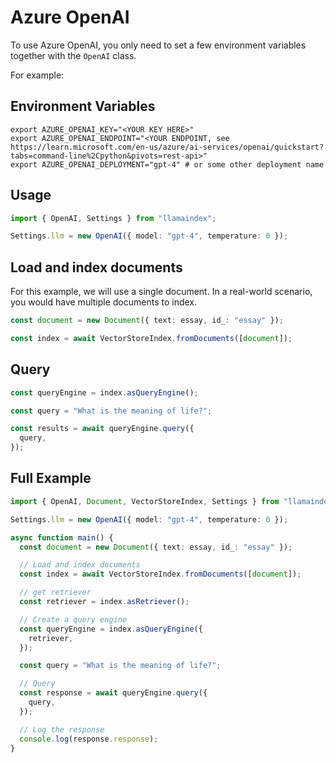 # Azure OpenAI

To use Azure OpenAI, you only need to set a few environment variables together with the `OpenAI` class.

For example:

## Environment Variables

```
export AZURE_OPENAI_KEY="<YOUR KEY HERE>"
export AZURE_OPENAI_ENDPOINT="<YOUR ENDPOINT, see https://learn.microsoft.com/en-us/azure/ai-services/openai/quickstart?tabs=command-line%2Cpython&pivots=rest-api>"
export AZURE_OPENAI_DEPLOYMENT="gpt-4" # or some other deployment name
```

## Usage

```ts
import { OpenAI, Settings } from "llamaindex";

Settings.llm = new OpenAI({ model: "gpt-4", temperature: 0 });
```

## Load and index documents

For this example, we will use a single document. In a real-world scenario, you would have multiple documents to index.

```ts
const document = new Document({ text: essay, id_: "essay" });

const index = await VectorStoreIndex.fromDocuments([document]);
```

## Query

```ts
const queryEngine = index.asQueryEngine();

const query = "What is the meaning of life?";

const results = await queryEngine.query({
  query,
});
```

## Full Example

```ts
import { OpenAI, Document, VectorStoreIndex, Settings } from "llamaindex";

Settings.llm = new OpenAI({ model: "gpt-4", temperature: 0 });

async function main() {
  const document = new Document({ text: essay, id_: "essay" });

  // Load and index documents
  const index = await VectorStoreIndex.fromDocuments([document]);

  // get retriever
  const retriever = index.asRetriever();

  // Create a query engine
  const queryEngine = index.asQueryEngine({
    retriever,
  });

  const query = "What is the meaning of life?";

  // Query
  const response = await queryEngine.query({
    query,
  });

  // Log the response
  console.log(response.response);
}
```
